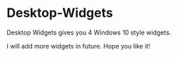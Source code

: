 # Desktop-Widgets
Desktop Widgets gives you 4 Windows 10 style widgets.

I will add more widgets in future. Hope you like it!
